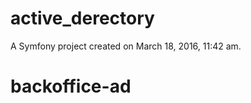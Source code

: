 active_derectory
================

A Symfony project created on March 18, 2016, 11:42 am.
# backoffice-ad
